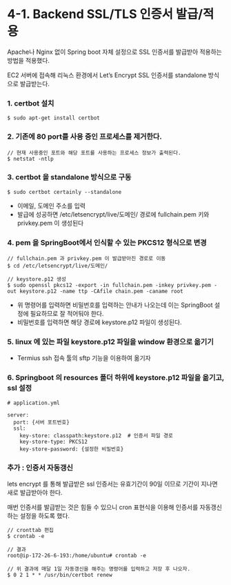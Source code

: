 # 4-1. Backend SSL/TLS 인증서 발급/적용

Apache나 Nginx 없이 Spring boot 자체 설정으로 SSL 인증서를 발급받아 적용하는 방법을 적용했다.

EC2 서버에 접속해 리눅스 환경에서 Let’s Encrypt SSL 인증서를 standalone 방식으로 발급받는다.

### 1. certbot 설치

```
$ sudo apt-get install certbot
```

### 2. 기존에 80 port를 사용 중인 프로세스를 제거한다.

```
// 현재 사용중인 포트와 해당 포트를 사용하는 프로세스 정보가 출력된다.
$ netstat -ntlp
```

### 3. certbot 을 standalone 방식으로 구동

```
$ sudo certbot certainly --standalone
```

- 이메일, 도메인 주소를 입력
- 발급에 성공하면 /etc/letsencrypt/live/도메인/ 경로에 fullchain.pem 키와 privkey.pem 이 생성된다

### 4. pem 을 SpringBoot에서 인식할 수 있는 PKCS12 형식으로 변경

```
// fullchain.pem 과 privkey.pem 이 발급받아진 경로로 이동
$ cd /etc/letsencrypt/live/도메인/

// keystore.p12 생성
$ sudo openssl pkcs12 -export -in fullchain.pem -inkey privkey.pem -out keystore.p12 -name ttp -CAfile chain.pem -caname root
```

- 위 명령어를 입력하면 비밀번호를 입력하는 안내가 나오는데 이는 SpringBoot 설정에 필요하므로 잘 적어둬야 한다.
- 비밀번호를 입력하면 해당 경로에 keystore.p12 파일이 생성된다.

### 5. linux 에 있는 파일 keystore.p12 파일을 window 환경으로 옮기기

- Termius ssh 접속 툴의 sftp 기능을 이용하여 옮기자

### 6. Springboot 의 resources 폴더 하위에 keystore.p12 파일을 옮기고, ssl 설정

```
# application.yml

server:
  port: {서버 포트번호}
  ssl:
    key-store: classpath:keystore.p12  # 인증서 파일 경로
    key-store-type: PKCS12
    key-store-password: {설정한 비밀번호}
```

### 추가 : 인증서 자동갱신

lets encrypt 를 통해 발급받은 ssl 인증서는 유효기간이 90일 이므로 기간이 지나면 새로 발급받아야 한다.

매번 인증서를 발급받는 것은 힘들 수 있으니 cron 표현식을 이용해 인증서를 자동갱신하는 설정을 하도록 했다.

```
// cronttab 편집
$ crontab -e

// 결과
root@ip-172-26-6-193:/home/ubuntu# crontab -e
```

```
// 위 결과에 매달 1일 자동갱신을 해주는 명령어를 입력하고 저장 후 나오자.
$ 0 2 1 * * /usr/bin/certbot renew
```